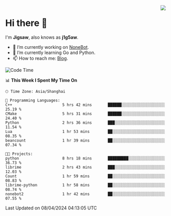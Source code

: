 <a href="#">
  <img align="right" src="https://github-readme-stats.vercel.app/api?username=j1g5awi&count_private=true&show_icons=true&title_color=80070B&text_color=B3B3B3&bg_color=212121&icon_color=80070B" />
</a>

# Hi there 👋

I'm **Jigsaw**, also knows as **j1g5aw**.

- 🔭 I’m currently working on [NoneBot](https://github.com/nonebot).
- 🌱 I’m currently learning Go and Python.
- 📫 How to reach me: [Blog](https://blog.maddestroyer.xyz/).

<!--START_SECTION:waka-->
![Code Time](http://img.shields.io/badge/Code%20Time-1%2C450%20hrs%2022%20mins-blue)

📊 **This Week I Spent My Time On** 

```text
🕑︎ Time Zone: Asia/Shanghai

💬 Programming Languages: 
C++                      5 hrs 42 mins       ██████░░░░░░░░░░░░░░░░░░░   25.19 % 
CMake                    5 hrs 31 mins       ██████░░░░░░░░░░░░░░░░░░░   24.40 % 
Python                   2 hrs 36 mins       ███░░░░░░░░░░░░░░░░░░░░░░   11.54 % 
Lua                      1 hr 53 mins        ██░░░░░░░░░░░░░░░░░░░░░░░   08.35 % 
beancount                1 hr 39 mins        ██░░░░░░░░░░░░░░░░░░░░░░░   07.34 % 

🐱‍💻 Projects: 
python                   8 hrs 18 mins       █████████░░░░░░░░░░░░░░░░   36.73 % 
librime                  2 hrs 43 mins       ███░░░░░░░░░░░░░░░░░░░░░░   12.03 % 
Count                    1 hr 59 mins        ██░░░░░░░░░░░░░░░░░░░░░░░   08.83 % 
librime-python           1 hr 58 mins        ██░░░░░░░░░░░░░░░░░░░░░░░   08.74 % 
nonebot2                 1 hr 42 mins        ██░░░░░░░░░░░░░░░░░░░░░░░   07.55 % 
```


 Last Updated on 08/04/2024 04:13:05 UTC
<!--END_SECTION:waka-->
